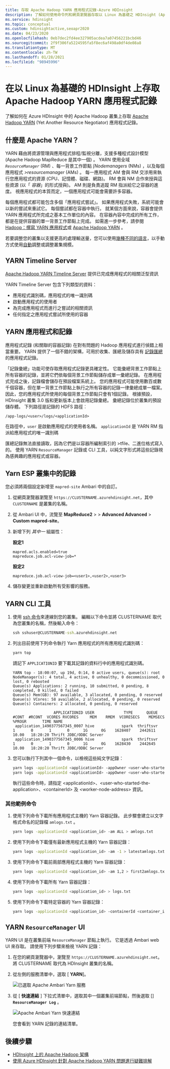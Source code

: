 ```yaml
---
title: 存取 Apache Hadoop YARN 應用程式記錄-Azure HDInsight
description: 了解如何使用命令列和網頁瀏覽器存取以 Linux 為基礎之 HDInsight (Apache Hadoop) 叢集上的 YARN 應用程式記錄。
ms.service: hdinsight
ms.topic: conceptual
ms.custom: hdinsightactive,seoapr2020
ms.date: 04/23/2020
ms.openlocfilehash: 0eb7dec2fd4ee327905acdea7a07456221bcbd46
ms.sourcegitcommit: 2f9f306fa5224595fa5f8ec6af498a0df4de08a8
ms.translationtype: MT
ms.contentlocale: zh-TW
ms.lasthandoff: 01/28/2021
ms.locfileid: "98945996"
---
```

# <a name="access-apache-hadoop-yarn-application-logs-on-linux-based-hdinsight"></a>在以 Linux 為基礎的 HDInsight 上存取 Apache Hadoop YARN 應用程式記錄

了解如何在 Azure HDInsight 中的 Apache Hadoop 叢集上存取 [Apache Hadoop YARN](https://hadoop.apache.org/docs/current/hadoop-yarn/hadoop-yarn-site/YARN.html) (Yet Another Resource Negotiator) 應用程式記錄。

## <a name="what-is-apache-yarn"></a>什麼是 Apache YARN？

YARN 藉由將資源管理與應用程式排程/監視分離，支援多種程式設計模型 (Apache Hadoop MapReduce 是其中一個) 。 YARN 使用全域 *`ResourceManager`* (RM) 、每一背景工作節點 *[Nodemanagers* (NMs) ，以及每個應用程式 *>resourcemanager* (AMs) 。 每一應用程式 AM 會與 RM 交涉用來執行您應用程式的資源 (CPU、記憶體、磁碟、網路)。 RM 會與 NM 合作來授與這些資源 (以「 *容器*」的形式授與)。 AM 則是負責追蹤 RM 指派給它之容器的進度。 視應用程式的本質而定，一個應用程式可能會需要許多容器。

每個應用程式都可能包含多個「應用程式嘗試」。 如果應用程式失敗，系統可能會以新的嘗試來重試它。 每個嘗試都在容器中執行。 就某個方面來說，容器會提供 YARN 應用程式所完成之基本工作單位的內容。 在容器內容中完成的所有工作，都是在提供容器的單一背景工作節點上完成。 如需進一步參考，請參閱 [Hadoop：撰寫 YARN 應用程式](https://hadoop.apache.org/docs/r2.7.4/hadoop-yarn/hadoop-yarn-site/WritingYarnApplications.html)或 [Apache Hadoop YARN](https://hadoop.apache.org/docs/current/hadoop-yarn/hadoop-yarn-site/YARN.html) 。

若要調整您的叢集以支援更高的處理輸送量，您可以使用[幾種不同的語言](hdinsight-scaling-best-practices.md#utilities-to-scale-clusters)，以手動方式使用[自動](hdinsight-autoscale-clusters.md)調整或調整叢集規模。

## <a name="yarn-timeline-server"></a>YARN Timeline Server

[Apache Hadoop YARN Timeline Server](https://hadoop.apache.org/docs/r2.7.3/hadoop-yarn/hadoop-yarn-site/TimelineServer.html) 提供已完成應用程式的相關泛型資訊

YARN Timeline Server 包含下列類型的資料：

* 應用程式識別碼，應用程式的唯一識別碼
* 啟動應用程式的使用者
* 為完成應用程式而進行之嘗試的相關資訊
* 任何指定之應用程式嘗試所使用的容器

## <a name="yarn-applications-and-logs"></a>YARN 應用程式和記錄

應用程式記錄 (和關聯的容器記錄) 在對有問題的 Hadoop 應用程式進行偵錯上相當重要。 YARN 提供了一個不錯的架構，可用於收集、匯總及儲存具有 [記錄匯總](https://hortonworks.com/blog/simplifying-user-logs-management-and-access-in-yarn/)的應用程式記錄。

「記錄彙總」功能可使存取應用程式記錄更具確定性。 它能彙總背景工作節點上所有容器的記錄，並將它們依每個背景工作節點儲存成單一彙總記錄。 在應用程式完成之後，記錄檔會儲存在預設檔案系統上。 您的應用程式可能使用數百或數千個容器，但在單一背景工作節點上執行之所有容器的記錄一律彙總成單一檔案。 因此，您的應用程式所使用的每個背景工作節點只會有1個記錄。 根據預設，HDInsight 叢集 3.0 版和更新版本上會啟用記錄彙總。 彙總記錄位於叢集的預設儲存體。 下列路徑是記錄的 HDFS 路徑︰

```
/app-logs/<user>/logs/<applicationId>
```

在路徑中，`user` 是啟動應用程式的使用者名稱。 `applicationId` 是 YARN RM 指派給應用程式的唯一識別碼

匯總記錄無法直接讀取，因為它們是以容器所編制索引的 >tfile、二進位格式寫入的。 使用 YARN `ResourceManager` 記錄或 CLI 工具，以純文字形式將這些記錄視為感興趣的應用程式或容器。

## <a name="yarn-logs-in-an-esp-cluster"></a>Yarn ESP 叢集中的記錄

您必須將兩個設定新增至 `mapred-site` Ambari 中的自訂。

1. 從網頁瀏覽器瀏覽至 `https://CLUSTERNAME.azurehdinsight.net`，其中 `CLUSTERNAME` 是叢集的名稱。

1. 從 Ambari UI 中，流覽至 **MapReduce2**  >    >  **Advanced Advanced**  >  **Custom mapred-site**。

1. 新增下列 *其中一* 組屬性：

    **設定1**

    ```
    mapred.acls.enabled=true
    mapreduce.job.acl-view-job=*
    ```

    **設定2**

    ```
    mapreduce.job.acl-view-job=<user1>,<user2>,<user3>
    ```

1. 儲存變更並重新啟動所有受影響的服務。

## <a name="yarn-cli-tools"></a>YARN CLI 工具

1. 使用 [ssh 命令](./hdinsight-hadoop-linux-use-ssh-unix.md)來連線到您的叢集。 編輯以下命令並將 CLUSTERNAME 取代為您叢集的名稱，然後輸入命令：

    ```cmd
    ssh sshuser@CLUSTERNAME-ssh.azurehdinsight.net
    ```

1. 列出目前使用下列命令執行 Yarn 應用程式的所有應用程式識別碼：

    ```bash
    yarn top
    ```

    請記下 `APPLICATIONID` 要下載其記錄的資料行中的應用程式識別碼。

    ```output
    YARN top - 18:00:07, up 19d, 0:14, 0 active users, queue(s): root
    NodeManager(s): 4 total, 4 active, 0 unhealthy, 0 decommissioned, 0 lost, 0 rebooted
    Queue(s) Applications: 2 running, 10 submitted, 0 pending, 8 completed, 0 killed, 0 failed
    Queue(s) Mem(GB): 97 available, 3 allocated, 0 pending, 0 reserved
    Queue(s) VCores: 58 available, 2 allocated, 0 pending, 0 reserved
    Queue(s) Containers: 2 allocated, 0 pending, 0 reserved
    
                      APPLICATIONID USER             TYPE      QUEUE   #CONT  #RCONT  VCORES RVCORES     MEM    RMEM  VCORESECS    MEMSECS %PROGR       TIME NAME
     application_1490377567345_0007 hive            spark  thriftsvr       1       0       1       0      1G      0G    1628407    2442611  10.00   18:20:20 Thrift JDBC/ODBC Server
     application_1490377567345_0006 hive            spark  thriftsvr       1       0       1       0      1G      0G    1628430    2442645  10.00   18:20:20 Thrift JDBC/ODBC Server
    ```

1. 您可以執行下列其中一個命令，以檢視這些純文字記錄：

    ```bash
    yarn logs -applicationId <applicationId> -appOwner <user-who-started-the-application>
    yarn logs -applicationId <applicationId> -appOwner <user-who-started-the-application> -containerId <containerId> -nodeAddress <worker-node-address>
    ```

    執行這些命令時，請指定 &lt;applicationId>、&lt;user-who-started-the-application>、&lt;containerId> 及 &lt;worker-node-address> 資訊。

### <a name="other-sample-commands"></a>其他範例命令

1. 使用下列命令下載所有應用程式主機的 Yarn 容器記錄。 此步驟會建立以文字格式命名的記錄檔 `amlogs.txt` 。

    ```bash
    yarn logs -applicationId <application_id> -am ALL > amlogs.txt
    ```

1. 使用下列命令下載僅有最新應用程式主機的 Yarn 容器記錄：

    ```bash
    yarn logs -applicationId <application_id> -am -1 > latestamlogs.txt
    ```

1. 使用下列命令下載前兩部應用程式主機的 Yarn 容器記錄：

    ```bash
    yarn logs -applicationId <application_id> -am 1,2 > first2amlogs.txt
    ```

1. 使用下列命令下載所有 Yarn 容器記錄：

    ```bash
    yarn logs -applicationId <application_id> > logs.txt
    ```

1. 使用下列命令下載特定容器的 Yarn 容器記錄：

    ```bash
    yarn logs -applicationId <application_id> -containerId <container_id> > containerlogs.txt
    ```

## <a name="yarn-resourcemanager-ui"></a>YARN `ResourceManager` UI

YARN UI 是在叢集前端 `ResourceManager` 節點上執行。 它是透過 Ambari web UI 來存取。 請使用下列步驟來檢視 YARN 記錄：

1. 在您的網頁瀏覽器中，瀏覽至 `https://CLUSTERNAME.azurehdinsight.net`。 將 CLUSTERNAME 取代為 HDInsight 叢集的名稱。

2. 從左側的服務清單中，選取 [ **YARN**]。

    ![已選取 Apache Ambari Yarn 服務](./media/hdinsight-hadoop-access-yarn-app-logs-linux/yarn-service-selected.png)

3. 從 [ **快速連結** ] 下拉式清單中，選取其中一個叢集前端節點，然後選取 [] **`ResourceManager Log`** 。

    ![Apache Ambari Yarn 快速連結](./media/hdinsight-hadoop-access-yarn-app-logs-linux/hdi-yarn-quick-links.png)

    您會看到 YARN 記錄的連結清單。

## <a name="next-steps"></a>後續步驟

* [HDInsight 上的 Apache Hadoop 架構](hdinsight-hadoop-architecture.md)
* [使用 Azure HDInsight 針對 Apache Hadoop YARN 問題進行疑難排解](hdinsight-troubleshoot-yarn.md)

